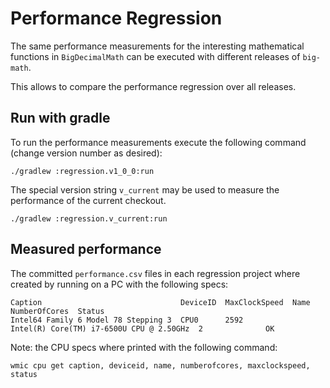 # Performance Regression

The same performance measurements for the interesting mathematical functions
in `BigDecimalMath` can be executed with different releases of `big-math`.  

This allows to compare the performance regression over all releases.

## Run with gradle

To run the performance measurements execute the following command (change version number as desired):
```console
./gradlew :regression.v1_0_0:run
```

The special version string `v_current` may be used to measure the performance of the current checkout.
```console
./gradlew :regression.v_current:run
```


## Measured performance

The committed `performance.csv` files in each regression project where created
by running on a PC with the following specs: 

```
Caption                               DeviceID  MaxClockSpeed  Name                                      NumberOfCores  Status
Intel64 Family 6 Model 78 Stepping 3  CPU0      2592           Intel(R) Core(TM) i7-6500U CPU @ 2.50GHz  2              OK
```

Note: the CPU specs where printed with the following command: 

```console
wmic cpu get caption, deviceid, name, numberofcores, maxclockspeed, status
```
